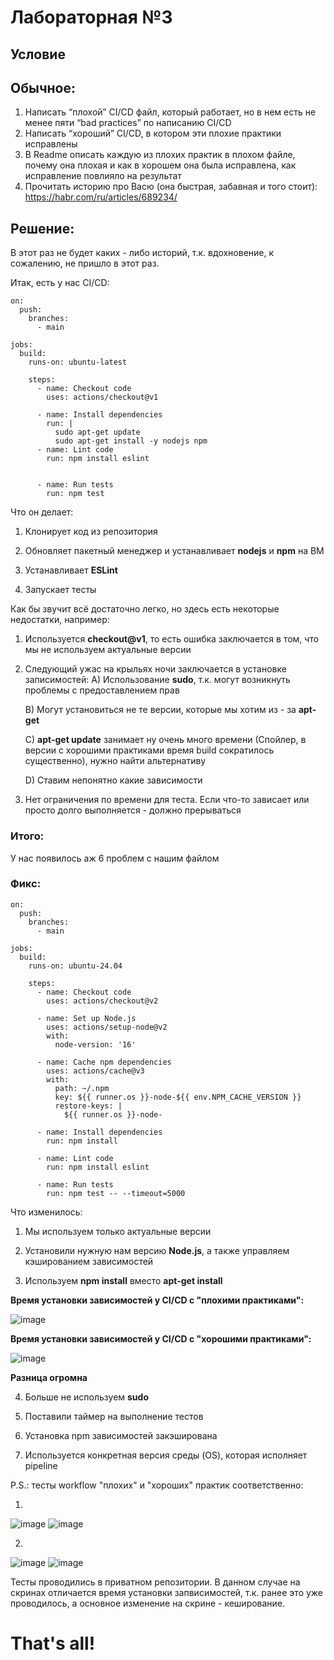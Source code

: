 # Лабораторная №3

## Условие
## Обычное:
1. Написать “плохой” CI/CD файл, который работает, но в нем есть не менее пяти “bad practices” по написанию CI/CD
2. Написать “хороший” CI/CD, в котором эти плохие практики исправлены
3. В Readme описать каждую из плохих практик в плохом файле, почему она плохая и как в хорошем она была исправлена, как исправление повлияло на результат
4. Прочитать историю про Васю (она быстрая, забавная и того стоит): https://habr.com/ru/articles/689234/

## Решение:
В этот раз не будет каких - либо историй, т.к. вдохновение, к сожалению, не пришло в этот раз.

Итак, есть у нас CI/CD: 

```
on:
  push:
    branches:
      - main

jobs:
  build:
    runs-on: ubuntu-latest

    steps:
      - name: Checkout code
        uses: actions/checkout@v1 

      - name: Install dependencies
        run: |
          sudo apt-get update
          sudo apt-get install -y nodejs npm 
      - name: Lint code
        run: npm install eslint
           

      - name: Run tests
        run: npm test
```

Что он делает: 

1. Клонирует код из репозитория
   
2. Обновляет пакетный менеджер и устанавливает **nodejs** и **npm** на ВМ
   
3. Устанавливает **ESLint**

4. Запускает тесты

Как бы звучит всё достаточно легко, но здесь есть некоторые недостатки, например:

1. Используется **checkout@v1**, то есть ошибка заключается в том, что мы не используем актуальные версии

2. Следующий ужас на крыльях ночи заключается в установке записимостей:
   А) Использование **sudo**, т.к. могут возникнуть проблемы с предоставлением прав
   
   В) Могут установиться не те версии, которые мы хотим из - за **apt-get**
   
   С) **apt-get update** занимает ну очень много времени (Спойлер, в версии с хорошими практиками время build сократилось существенно), нужно найти альтернативу
   
   D) Ставим непонятно какие зависимости

3. Нет ограничения по времени для теста. Если что-то зависает или просто долго выполняется - должно прерываться

### Итого:
У нас появилось аж 6 проблем с нашим файлом

### Фикс:

```
on:
  push:
    branches:
      - main

jobs:
  build:
    runs-on: ubuntu-24.04

    steps:
      - name: Checkout code
        uses: actions/checkout@v2

      - name: Set up Node.js
        uses: actions/setup-node@v2
        with:
          node-version: '16'

      - name: Cache npm dependencies
        uses: actions/cache@v3
        with:
          path: ~/.npm
          key: ${{ runner.os }}-node-${{ env.NPM_CACHE_VERSION }}
          restore-keys: |
            ${{ runner.os }}-node-

      - name: Install dependencies
        run: npm install

      - name: Lint code
        run: npm install eslint

      - name: Run tests
        run: npm test -- --timeout=5000
```
Что изменилось:

1. Мы используем только актуальные версии

2. Установили нужную нам версию **Node.js**, а также управляем кэшированием зависимостей

3. Используем **npm install** вместо **apt-get install**

**Время установки зависимостей у CI/CD с "плохими практиками":**

![image](https://github.com/user-attachments/assets/dfbed184-2957-49b1-8fcf-1b8ade0a634b)

**Время установки зависимостей у CI/CD с "хорошими практиками":**

![image](https://github.com/user-attachments/assets/fa92a2c6-c82d-416e-a471-c77b8a371c89)

**Разница огромна**

4. Больше не используем **sudo**

5. Поставили таймер на выполнение тестов

6. Установка npm зависимостей закэширована

7. Используется конкретная версия среды (OS), которая исполняет pipeline

P.S.: тесты workflow "плохих" и "хороших" практик соответственно:

1.

![image](https://github.com/user-attachments/assets/76b84fed-1dc2-4389-8fa5-afd05e05d4e4)
![image](https://github.com/user-attachments/assets/a0123a24-dd33-43f2-9941-8e8cf0886799)


2.


![image](https://github.com/user-attachments/assets/e829b00d-1d65-4ecb-9e41-bca94e1ed193)
![image](https://github.com/user-attachments/assets/f20e3a3e-712a-4252-afbd-57cb3a7495ec)

Тесты проводились в приватном репозитории. В данном случае на скринах отличается время установки запвисимостей, т.к. ранее это уже проводилось, а основное изменение на скрине - кеширование. 

# That's all!


